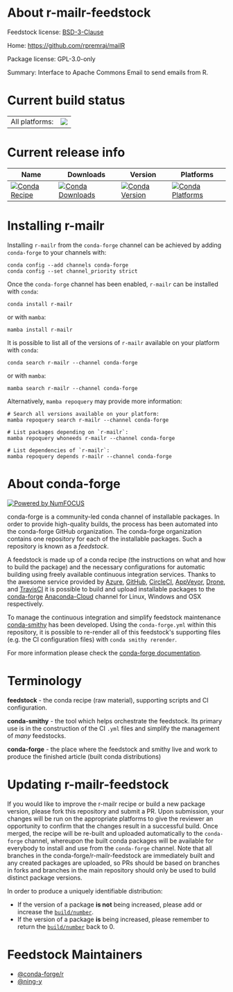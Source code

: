 About r-mailr-feedstock
=======================

Feedstock license: [BSD-3-Clause](https://github.com/conda-forge/r-mailr-feedstock/blob/main/LICENSE.txt)

Home: https://github.com/rpremraj/mailR

Package license: GPL-3.0-only

Summary: Interface to Apache Commons Email to send emails from R.

Current build status
====================


<table><tr><td>All platforms:</td>
    <td>
      <a href="https://dev.azure.com/conda-forge/feedstock-builds/_build/latest?definitionId=12783&branchName=main">
        <img src="https://dev.azure.com/conda-forge/feedstock-builds/_apis/build/status/r-mailr-feedstock?branchName=main">
      </a>
    </td>
  </tr>
</table>

Current release info
====================

| Name | Downloads | Version | Platforms |
| --- | --- | --- | --- |
| [![Conda Recipe](https://img.shields.io/badge/recipe-r--mailr-green.svg)](https://anaconda.org/conda-forge/r-mailr) | [![Conda Downloads](https://img.shields.io/conda/dn/conda-forge/r-mailr.svg)](https://anaconda.org/conda-forge/r-mailr) | [![Conda Version](https://img.shields.io/conda/vn/conda-forge/r-mailr.svg)](https://anaconda.org/conda-forge/r-mailr) | [![Conda Platforms](https://img.shields.io/conda/pn/conda-forge/r-mailr.svg)](https://anaconda.org/conda-forge/r-mailr) |

Installing r-mailr
==================

Installing `r-mailr` from the `conda-forge` channel can be achieved by adding `conda-forge` to your channels with:

```
conda config --add channels conda-forge
conda config --set channel_priority strict
```

Once the `conda-forge` channel has been enabled, `r-mailr` can be installed with `conda`:

```
conda install r-mailr
```

or with `mamba`:

```
mamba install r-mailr
```

It is possible to list all of the versions of `r-mailr` available on your platform with `conda`:

```
conda search r-mailr --channel conda-forge
```

or with `mamba`:

```
mamba search r-mailr --channel conda-forge
```

Alternatively, `mamba repoquery` may provide more information:

```
# Search all versions available on your platform:
mamba repoquery search r-mailr --channel conda-forge

# List packages depending on `r-mailr`:
mamba repoquery whoneeds r-mailr --channel conda-forge

# List dependencies of `r-mailr`:
mamba repoquery depends r-mailr --channel conda-forge
```


About conda-forge
=================

[![Powered by
NumFOCUS](https://img.shields.io/badge/powered%20by-NumFOCUS-orange.svg?style=flat&colorA=E1523D&colorB=007D8A)](https://numfocus.org)

conda-forge is a community-led conda channel of installable packages.
In order to provide high-quality builds, the process has been automated into the
conda-forge GitHub organization. The conda-forge organization contains one repository
for each of the installable packages. Such a repository is known as a *feedstock*.

A feedstock is made up of a conda recipe (the instructions on what and how to build
the package) and the necessary configurations for automatic building using freely
available continuous integration services. Thanks to the awesome service provided by
[Azure](https://azure.microsoft.com/en-us/services/devops/), [GitHub](https://github.com/),
[CircleCI](https://circleci.com/), [AppVeyor](https://www.appveyor.com/),
[Drone](https://cloud.drone.io/welcome), and [TravisCI](https://travis-ci.com/)
it is possible to build and upload installable packages to the
[conda-forge](https://anaconda.org/conda-forge) [Anaconda-Cloud](https://anaconda.org/)
channel for Linux, Windows and OSX respectively.

To manage the continuous integration and simplify feedstock maintenance
[conda-smithy](https://github.com/conda-forge/conda-smithy) has been developed.
Using the ``conda-forge.yml`` within this repository, it is possible to re-render all of
this feedstock's supporting files (e.g. the CI configuration files) with ``conda smithy rerender``.

For more information please check the [conda-forge documentation](https://conda-forge.org/docs/).

Terminology
===========

**feedstock** - the conda recipe (raw material), supporting scripts and CI configuration.

**conda-smithy** - the tool which helps orchestrate the feedstock.
                   Its primary use is in the construction of the CI ``.yml`` files
                   and simplify the management of *many* feedstocks.

**conda-forge** - the place where the feedstock and smithy live and work to
                  produce the finished article (built conda distributions)


Updating r-mailr-feedstock
==========================

If you would like to improve the r-mailr recipe or build a new
package version, please fork this repository and submit a PR. Upon submission,
your changes will be run on the appropriate platforms to give the reviewer an
opportunity to confirm that the changes result in a successful build. Once
merged, the recipe will be re-built and uploaded automatically to the
`conda-forge` channel, whereupon the built conda packages will be available for
everybody to install and use from the `conda-forge` channel.
Note that all branches in the conda-forge/r-mailr-feedstock are
immediately built and any created packages are uploaded, so PRs should be based
on branches in forks and branches in the main repository should only be used to
build distinct package versions.

In order to produce a uniquely identifiable distribution:
 * If the version of a package **is not** being increased, please add or increase
   the [``build/number``](https://docs.conda.io/projects/conda-build/en/latest/resources/define-metadata.html#build-number-and-string).
 * If the version of a package **is** being increased, please remember to return
   the [``build/number``](https://docs.conda.io/projects/conda-build/en/latest/resources/define-metadata.html#build-number-and-string)
   back to 0.

Feedstock Maintainers
=====================

* [@conda-forge/r](https://github.com/conda-forge/r/)
* [@ning-y](https://github.com/ning-y/)

